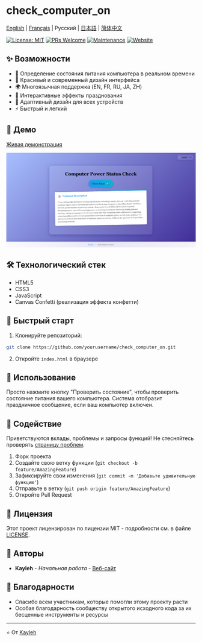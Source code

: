 # check_computer_on

[English](../README.md) | [Français](README.fr.md) | Русский | [日本語](README.ja.md) | [简体中文](README.zh.md)

[![License: MIT](https://img.shields.io/badge/License-MIT-yellow.svg)](https://opensource.org/licenses/MIT)
[![PRs Welcome](https://img.shields.io/badge/PRs-welcome-brightgreen.svg)](http://makeapullrequest.com)
[![Maintenance](https://img.shields.io/badge/Maintained%3F-yes-green.svg)](https://github.com/yourusername/check_computer_on/graphs/commit-activity)
[![Website](https://img.shields.io/website?url=https%3A%2F%2Fpcstatus.kayleh.top)](https://pcstatus.kayleh.top)

## ✨ Возможности

- 🚀 Определение состояния питания компьютера в реальном времени
- 🌈 Красивый и современный дизайн интерфейса
- 🌍 Многоязычная поддержка (EN, FR, RU, JA, ZH)
- 🎉 Интерактивные эффекты празднования
- 📱 Адаптивный дизайн для всех устройств
- ⚡ Быстрый и легкий

## 🎯 Демо

[Живая демонстрация](https://pcstatus.kayleh.top/)

![Скриншот](../assets/images/page.png)

## 🛠️ Технологический стек

- HTML5
- CSS3
- JavaScript
- Canvas Confetti (реализация эффекта конфетти)

## 🚀 Быстрый старт

1. Клонируйте репозиторий:
```bash
git clone https://github.com/yourusername/check_computer_on.git
```

2. Откройте `index.html` в браузере

## 📝 Использование

Просто нажмите кнопку "Проверить состояние", чтобы проверить состояние питания вашего компьютера. Система отобразит праздничное сообщение, если ваш компьютер включен.

## 🤝 Содействие

Приветствуются вклады, проблемы и запросы функций! Не стесняйтесь проверять [страницу проблем](https://github.com/yourusername/check_computer_on/issues).

1. Форк проекта
2. Создайте свою ветку функции (`git checkout -b feature/AmazingFeature`)
3. Зафиксируйте свои изменения (`git commit -m 'Добавьте удивительную функцию'`)
4. Отправьте в ветку (`git push origin feature/AmazingFeature`)
5. Откройте Pull Request

## 📄 Лицензия

Этот проект лицензирован по лицензии MIT - подробности см. в файле [LICENSE](../LICENSE).

## 👥 Авторы

- **Kayleh** - *Начальная работа* - [Веб-сайт](https://www.kayleh.top)

## 🙏 Благодарности

- Спасибо всем участникам, которые помогли этому проекту расти
- Особая благодарность сообществу открытого исходного кода за их бесценные инструменты и ресурсы

---

⭐️ От [Kayleh](https://www.kayleh.top) 